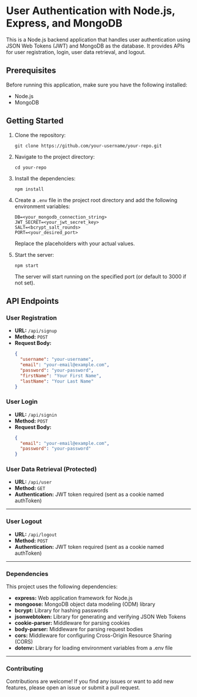 # User Authentication with Node.js, Express, and MongoDB

This is a Node.js backend application that handles user authentication using JSON Web Tokens (JWT) and MongoDB as the database. It provides APIs for user registration, login, user data retrieval, and logout.

## Prerequisites

Before running this application, make sure you have the following installed:

- Node.js
- MongoDB

## Getting Started

1. Clone the repository:

    ```
    git clone https://github.com/your-username/your-repo.git
    ```

2. Navigate to the project directory:

    ```
    cd your-repo
    ```

3. Install the dependencies:

    ```
    npm install
    ```

4. Create a `.env` file in the project root directory and add the following environment variables:

    ```
    DB=<your_mongodb_connection_string>
    JWT_SECRET=<your_jwt_secret_key>
    SALT=<bcrypt_salt_rounds>
    PORT=<your_desired_port>
    ```

   Replace the placeholders with your actual values.

5. Start the server:

    ```
    npm start
    ```

   The server will start running on the specified port (or default to 3000 if not set).

## API Endpoints

### User Registration

- **URL:** `/api/signup`
- **Method:** `POST`
- **Request Body:**
  ```json
  {
    "username": "your-username",
    "email": "your-email@example.com",
    "password": "your-password",
    "firstName": "Your First Name",
    "lastName": "Your Last Name"
  }

### User Login

- **URL:** `/api/signin`
- **Method:** `POST`
- **Request Body:**
  ```json
  {
    "email": "your-email@example.com",
    "password": "your-password"
  }

### User Data Retrieval (Protected)

- **URL:** `/api/user`
- **Method:** `GET`
- **Authentication:** JWT token required (sent as a cookie named authToken)

---

### User Logout

- **URL:** `/api/logout`
- **Method:** `POST`
- **Authentication:** JWT token required (sent as a cookie named authToken)

---

### Dependencies

This project uses the following dependencies:

- **express:** Web application framework for Node.js
- **mongoose:** MongoDB object data modeling (ODM) library
- **bcrypt:** Library for hashing passwords
- **jsonwebtoken:** Library for generating and verifying JSON Web Tokens
- **cookie-parser:** Middleware for parsing cookies
- **body-parser:** Middleware for parsing request bodies
- **cors:** Middleware for configuring Cross-Origin Resource Sharing (CORS)
- **dotenv:** Library for loading environment variables from a .env file

---

### Contributing

Contributions are welcome! If you find any issues or want to add new features, please open an issue or submit a pull request.

